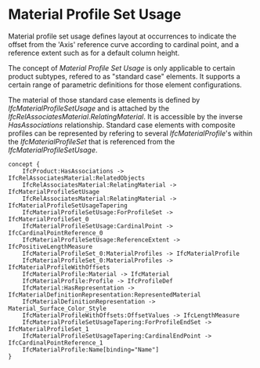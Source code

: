 Material Profile Set Usage
==========================

Material profile set usage defines layout at occurrences to indicate the offset from the 'Axis' reference curve according to cardinal point, and a reference extent such as for a default column height.

The concept of _Material Profile Set Usage_ is only applicable to certain product subtypes, refered to as "standard case" elements. It supports a certain range of parametric definitions for those element configurations.

The material of those standard case elements is defined by _IfcMaterialProfileSetUsage_ and is attached by the _IfcRelAssociatesMaterial_._RelatingMaterial_. It is accessible by the inverse _HasAssociations_ relationship. Standard case elements with composite profiles can be represented by refering to several _IfcMaterialProfile_'s within the _IfcMaterialProfileSet_ that is referenced from the _IfcMaterialProfileSetUsage_.

```
concept {
    IfcProduct:HasAssociations -> IfcRelAssociatesMaterial:RelatedObjects
    IfcRelAssociatesMaterial:RelatingMaterial -> IfcMaterialProfileSetUsage
    IfcRelAssociatesMaterial:RelatingMaterial -> IfcMaterialProfileSetUsageTapering
    IfcMaterialProfileSetUsage:ForProfileSet -> IfcMaterialProfileSet_0
    IfcMaterialProfileSetUsage:CardinalPoint -> IfcCardinalPointReference_0
    IfcMaterialProfileSetUsage:ReferenceExtent -> IfcPositiveLengthMeasure
    IfcMaterialProfileSet_0:MaterialProfiles -> IfcMaterialProfile
    IfcMaterialProfileSet_0:MaterialProfiles -> IfcMaterialProfileWithOffsets
    IfcMaterialProfile:Material -> IfcMaterial
    IfcMaterialProfile:Profile -> IfcProfileDef
    IfcMaterial:HasRepresentation -> IfcMaterialDefinitionRepresentation:RepresentedMaterial
    IfcMaterialDefinitionRepresentation -> Material_Surface_Color_Style
    IfcMaterialProfileWithOffsets:OffsetValues -> IfcLengthMeasure
    IfcMaterialProfileSetUsageTapering:ForProfileEndSet -> IfcMaterialProfileSet_1
    IfcMaterialProfileSetUsageTapering:CardinalEndPoint -> IfcCardinalPointReference_1
    IfcMaterialProfile:Name[binding="Name"]
}
```
